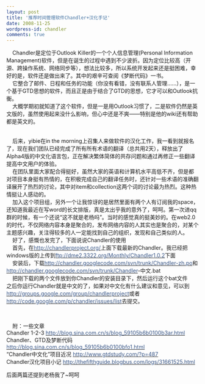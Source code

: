 ```yaml
---
layout: post
title: '推荐时间管理软件Chandler+汉化手记'
date: 2008-11-25
wordpress-id: chandler
comments: true
---
```

<div>   <p>&#160;&#160;&#160; Chandler是定位于Outlook Killer的一个个人信息管理(Personal Information Management)软件，但是在诞生的过程中遇到不少波折。因为定位比较高（开源、跨操作系统、网络同步等），想法比较多，所以系统开发起来还是挺困难，幸好的是，软件还是做出来了。其中的艰辛可查阅《梦断代码》一书。      <br />&#160;&#160;&#160; 它整合了邮件、日程和任务的功能（你没有看错，没有联系人管理……），是一个基于GTD思想的软件，而且正是由于结合了GTD的思想，它才可以和Outlook抗衡。       <br />&#160;&#160;&#160; 大概学期初就知道了这个软件，但是一是用Outlook习惯了，二是软件仍然是英文版的，虽然使用起来没什么影响，但心中还是不爽——特别是他的wiki还有帮助都是英文的。       <br />&#160;&#160;&#160; </p>    <p>&#160;&#160;&#160; 后来，yibie在in the morning上召集人来做软件的汉化工作，我一看到就报名了，现在我们团队已经完成了所有所有术语的翻译（总共用2天），释放出了Alpha4版的中文化语言包，正在解决繁体简体的共存问题和通过再修正一些翻译提高中文用户的体验。      <br />&#160;&#160;&#160; 在团队里面大家配合得挺好，虽然大家的英语和计算机水平高低不齐，但是都对项目本身挺有热情的，在积极完成自己的翻译任务时，还针对一些术语的准确翻译展开了热烈的讨论，其中对item和collection这两个词的讨论最为热烈。这种热情挺让人感动的。       <br />&#160;&#160;&#160; 加入这个项目组，另外一个让我惊讶的是居然里面有两个人有订阅我的space，还知道我最近在写word的长文排版，真是太出乎我的意外了，呵呵。第一次进qq群的时候，有一个还说“这不就是老杨吗”。当时的感觉真的挺美妙的。在web2.0的时代，不仅网络内容本身是聚合的，发布网络内容的人其实也是聚合的，对某个主题感兴趣，关注得较多的人一定能找到自己的组织，发现和自己类似的人。       <br />&#160;&#160;&#160; 好了，感慨也发完了，下面说说Chandler的使用       <br />&#160;&#160;&#160; 首先，在<a href="http://chandlerproject.org/"><font color="#3b5888">http://chandlerproject.org/</font></a>上面下载最新的Chandler。我已经把windows版的上传到<a href="ftp://dme2.3322.org/Monthly/Chandler1.0.2"><font color="#3b5888">ftp://dme2.3322.org/Monthly/Chandler1.0.2</font></a>下面       <br />&#160;&#160;&#160; 安装后，下载<a href="http://chandler.googlecode.com/svn/trunk/Chandler-zh.po"><font color="#3b5888">http://chandler.googlecode.com/svn/trunk/Chandler-zh.po</font></a>和<a href="http://chandler.googlecode.com/svn/trunk/Chandler"><font color="#3b5888">http://chandler.googlecode.com/svn/trunk/Chandler</font></a>-中文.bat       <br />&#160;&#160;&#160; 把刚下载的两个文件放到你Chandler的安装目录下，然后运行这个bat文件       <br />之后你运行Chandler就是中文的了，如果对中文化有什么建议和意见，可以到<a href="http://groups.google.com/group/chandlerproject"><font color="#3b5888">http://groups.google.com/group/chandlerproject</font></a>或者<a href="http://code.google.com/p/chandler/issues/list"><font color="#3b5888">http://code.google.com/p/chandler/issues/list</font></a>去提交。 </p>    <p>&#160;&#160; </p>    <p>&#160;&#160;&#160; 附：一些文章      <br />Chandler 1-2-3 <a href="http://blog.sina.com.cn/s/blog_59105b6b0100b3ar.html"><font color="#3b5888">http://blog.sina.com.cn/s/blog_59105b6b0100b3ar.html</font></a>       <br />Chandler、GTD及梦断代码 <a href="http://blog.sina.com.cn/s/blog_59105b6b0100bfo1.html"><font color="#3b5888">http://blog.sina.com.cn/s/blog_59105b6b0100bfo1.html</font></a>       <br />“Chandler中文化”项目近况 <a href="http://www.gtdstudy.com/?p=487"><font color="#3b5888">http://www.gtdstudy.com/?p=487</font></a>       <br />Chandler汉化项目小记 <a href="http://thefifthguide.blogbus.com/logs/31661525.html"><font color="#3b5888">http://thefifthguide.blogbus.com/logs/31661525.html</font></a> </p>    <p>后面两篇还提到老杨我了~呵呵</p> </div>

